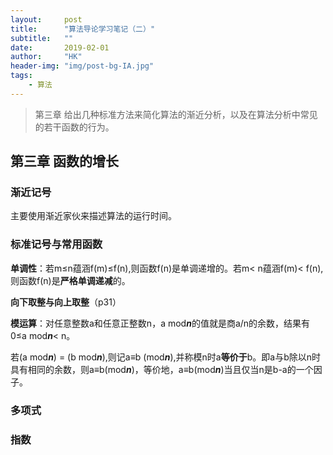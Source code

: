 ```yaml
---
layout:     post
title:      "算法导论学习笔记（二）"
subtitle:   ""
date:       2019-02-01
author:     "HK"
header-img: "img/post-bg-IA.jpg"
tags:
    - 算法
---
```


> 第三章 给出几种标准方法来简化算法的渐近分析，以及在算法分析中常见的若干函数的行为。

## 第三章 函数的增长

### 渐近记号

主要使用渐近家伙来描述算法的运行时间。

### 标准记号与常用函数

**单调性**：若m≤n蕴涵f(m)≤f(n),则函数f(n)是单调递增的。若m< n蕴涵f(m)< f(n),则函数f(n)是**严格单调递减**的。

**向下取整与向上取整**（p31）

**模运算**：对任意整数a和任意正整数n，a mod***n***的值就是商a/n的余数，结果有0≤a mod***n***< n。

若(a mod***n***) = (b mod***n***),则记a≡b (mod***n***),并称模n时a**等价于**b。即a与b除以n时具有相同的余数，则a≡b(mod***n***)，等价地，a≡b(mod***n***)当且仅当n是b-a的一个因子。

### 多项式

### 指数
